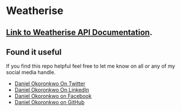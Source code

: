 # Weatherise 

## [Link to Weatherise API Documentation](https://weatherise.herokuapp.com/api/docs).

## Found it useful

 If you find this repo helpful feel free to let me know on all or any of my social media handle.

- [Daniel Okoronkwo On Twitter](https://twitter.com/@varsilias)
- [Daniel Okoronkwo On LinkedIn](https://www.linkedin.com/in/daniel-okoronkwo-a0a0821b2)
- [Daniel Okoronkwo on Facebook](https://www.facebook.com/daniel.okoronkwo.52)
- [Daniel Okoronkwo on GitHub](https://github.com/danielokoronkwo-coder)

